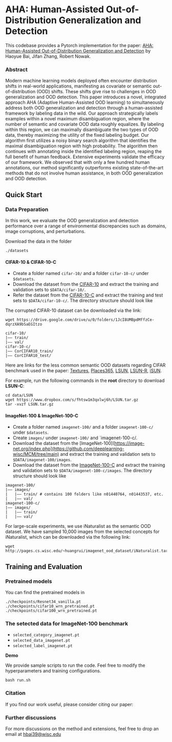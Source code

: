 # AHA: Human-Assisted Out-of-Distribution Generalization and Detection

This codebase provides a Pytorch implementation for the paper: [AHA: Human-Assisted Out-of-Distribution Generalization and Detection]() by Haoyue Bai, Jifan Zhang, Robert Nowak.


### Abstract

Modern machine learning models deployed often encounter distribution shifts in real-world applications, manifesting as covariate or semantic out-of-distribution (OOD) shifts. These shifts give rise to challenges in OOD generalization and OOD detection. This paper introduces a novel, integrated approach AHA (Adaptive Human-Assisted OOD learning) to simultaneously address both OOD generalization and detection through a human-assisted framework by labeling data in the wild. Our approach strategically labels examples within a novel maximum disambiguation region, where the number of semantic and covariate OOD data roughly equalizes. By labeling within this region, we can maximally disambiguate the two types of OOD data, thereby maximizing the utility of the fixed labeling budget. Our algorithm first utilizes a noisy binary search algorithm that identifies the maximal disambiguation region with high probability. The algorithm then continues with annotating inside the identified labeling region, reaping the full benefit of human feedback. Extensive experiments validate the efficacy of our framework. We observed that with only a few hundred human annotations, our method significantly outperforms existing state-of-the-art methods that do not involve human assistance, in both OOD generalization and OOD detection.


## Quick Start

### Data Preparation
In this work, we evaluate the OOD generalization and detection performance over a range of environmental discrepancies such as domains, image corruptions, and perturbations. 

Download the data in the folder

```
./datasets
```



#### CIFAR-10 & CIFAR-10-C

- Create a folder named `cifar-10/` and a folder `cifar-10-c/` under `$datasets`.
- Download the dataset from the [CIFAR-10](https://www.cs.toronto.edu/~kriz/learning-features-2009-TR.pdf) and extract the training and validation sets to `$DATA/cifar-10/`.
- Refer the dataset from the [CIFAR-10-C](https://arxiv.org/abs/1903.12261) and extract the training and test sets to `$DATA/cifar-10-c/`. The directory structure should look like


The corrupted CIFAR-10 dataset can be downloaded via the link:
```
wget https://drive.google.com/drive/u/0/folders/1JcI8UMBpdMffzCe-dqrzXA9bSaEGItzo
```


```
cifar-10/
|–– train/ 
|–– val/
cifar-10-c/
|–– CorCIFAR10_train/ 
|–– CorCIFAR10_test/
```


Here are links for the less common semantic OOD datasets regarding CIFAR benchmark used in the paper: 
[Textures](https://www.robots.ox.ac.uk/~vgg/data/dtd/),
[Places365](http://places2.csail.mit.edu/download.html), 
[LSUN](https://www.dropbox.com/s/fhtsw1m3qxlwj6h/LSUN.tar.gz),
[LSUN-R](https://www.dropbox.com/s/moqh2wh8696c3yl/LSUN_resize.tar.gz),
[iSUN](https://www.dropbox.com/s/ssz7qxfqae0cca5/iSUN.tar.gz).

For example, run the following commands in the **root** directory to download **LSUN-C**:
```
cd data/LSUN
wget https://www.dropbox.com/s/fhtsw1m3qxlwj6h/LSUN.tar.gz
tar -xvzf LSUN.tar.gz
```


#### ImageNet-100 & ImageNet-100-C

- Create a folder named `imagenet-100/` and a folder `imagenet-100-c/` under `$datasets`.
- Create `images/` under `imagenet-100/` and `imagenet-100-c/.
- Download the dataset from the [ImageNet-100](https://image-net.org/index.php](https://github.com/deeplearning-wisc/MCM/tree/main) and extract the training and validation sets to `$DATA/imagenet-100/images`.
- Download the dataset from the [ImageNet-100-C](https://arxiv.org/abs/1903.12261) and extract the training and validation sets to `$DATA/imagenet-100-c/images`. The directory structure should look like

```
imagenet-100/
|–– images/
|   |–– train/ # contains 100 folders like n01440764, n01443537, etc.
|   |–– val/
imagenet-100-c/
|–– images/
|   |–– train/ 
|   |–– val/
```

For large-scale experiments, we use iNaturalist as the semantic OOD dataset. We have sampled 10,000 images from the selected concepts for iNaturalist,
which can be downloaded via the following link:
```
wget http://pages.cs.wisc.edu/~huangrui/imagenet_ood_dataset/iNaturalist.tar.gz
```


## Training and Evaluation 

### Pretrained models

You can find the pretrained models in 

```
./checkpoints/Resnet34_vanilla.pt
./checkpoints/cifar10_wrn_pretrained.pt
./checkpoints/cifar100_wrn_pretrained.pt
```

### The setected data for ImageNet-100 benchmark

* ```selected_category_imagenet.pt```
* ```selected_data_imagenet.pt```
* ```selected_label_imagenet.pt```


**Demo** 

We provide sample scripts to run the code. Feel free to modify the hyperparameters and training configurations.

```
bash run.sh
```

### Citation

If you find our work useful, please consider citing our paper:


### Further discussions
For more discussions on the method and extensions, feel free to drop an email at hbai39@wisc.edu
